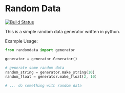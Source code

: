 Random Data
===========

[![Build Status](https://secure.travis-ci.org/ryakad/randomdata.png)](http://travis-ci.org/ryakad/randomdata)

This is a simple random data generator written in python.

Example Usage:

```python
from randomdata import generator

generator = generator.Generator()

# generate some random data
random_string = generator.make_string(10)
random_float = generator.make_float(2, 10)

# ... do something with random data
```
